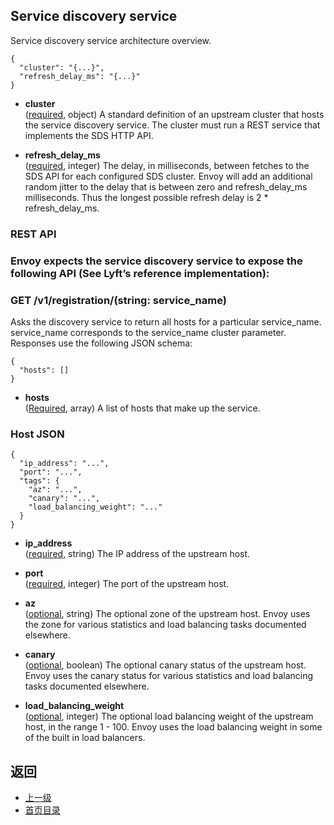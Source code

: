 ## Service discovery service
Service discovery service architecture overview.

```
{
  "cluster": "{...}",
  "refresh_delay_ms": "{...}"
}
```
- **cluster**<br />
	([required](#), object) A standard definition of an upstream cluster that hosts the service discovery service. The cluster must run a REST service that implements the SDS HTTP API.

- **refresh_delay_ms**<br />
	([required](#), integer) The delay, in milliseconds, between fetches to the SDS API for each configured SDS cluster. Envoy will add an additional random jitter to the delay that is between zero and refresh_delay_ms milliseconds. Thus the longest possible refresh delay is 2 * refresh_delay_ms.

### REST API
### Envoy expects the service discovery service to expose the following API (See Lyft’s reference implementation):

### GET /v1/registration/(string: service_name)
Asks the discovery service to return all hosts for a particular service_name. service_name corresponds to the service_name cluster parameter. Responses use the following JSON schema:

```
{
  "hosts": []
}
```
- **hosts**<br />
	([Required](#), array) A list of hosts that make up the service.

### Host JSON
```
{
  "ip_address": "...",
  "port": "...",
  "tags": {
    "az": "...",
    "canary": "...",
    "load_balancing_weight": "..."
  }
}
```
- **ip_address**<br />
	([required](#), string) The IP address of the upstream host.

- **port**<br />
	([required](#), integer) The port of the upstream host.

- **az**<br />
	([optional](#), string) The optional zone of the upstream host. Envoy uses the zone for various statistics and load balancing tasks documented elsewhere.

- **canary**<br />
	([optional](#), boolean) The optional canary status of the upstream host. Envoy uses the canary status for various statistics and load balancing tasks documented elsewhere.

- **load_balancing_weight**<br />
	([optional](#), integer) The optional load balancing weight of the upstream host, in the range 1 - 100. Envoy uses the load balancing weight in some of the built in load balancers.


## 返回
- [上一级](../Clustermanager.md)
- [首页目录](../../README.md)